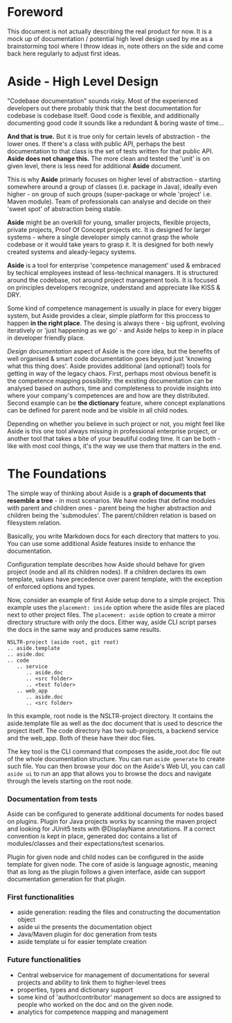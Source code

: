 # Foreword

This document is not actually describing the real product for now. It is a mock up of documentation / potential high level design used by me as a brainstorming tool where I throw ideas in, note others on the side and come back here regularly to adjust first ideas.

# **Aside** - High Level Design

"Codebase documentation" sounds risky. Most of the experienced developers out there probably think that the best documentation for codebase is codebase itself. Good code is flexible, and additionally documenting good code it sounds like a redundant & boring waste of time...

**And that is true.** But it is true only for certain levels of abstraction - the lower ones. If there's a class with public API, perhaps the best documentation to that class is the set of tests written for that public API. **Aside does not change this.** The more clean and tested the 'unit' is on given level, there is less need for additional **Aside** document.

This is why **Aside** primarly focuses on higher level of abstraction - starting somewhere around a group of classes (i.e. package in Java), ideally even higher - on group of such groups (super-package or whole 'project' i.e. Maven module). Team of professionals can analyse and decide on their 'sweet spot' of abstraction being stable.

**Aside** might be an overkill for young, smaller projects, flexible projects, private projects, Proof Of Concept projects etc. It is designed for larger systems - where a single developer simply cannot grasp the whole codebase or it would take years to grasp it. It is designed for both newly created systems and aleady-legacy systems.

**Aside** is a tool for enterprise 'competence management' used & embraced by techical employees instead of less-technical managers. It is structured around the codebase, not around project management tools. It is focused on principles developers recognize, understand and appreciate like KISS & DRY.

Some kind of competence management is usually in place for every bigger system, but Aside provides a clear, simple platform for this proccess to happen **in the right place**. The desing is always there - big upfront, evolving iteratively or 'just happening as we go' - and Aside helps to keep in in place in developer friendly place.

_Design documentation_ aspect of Aside is the core idea, but the benefits of well organised & smart code documentation goes beyond just 'knowing what this thing does'. Aside provides additional (and optional!) tools for getting in way of the legacy chaos. First, perhaps most obvious benefit is the competence mapping possibility: the existing documentation can be analysed based on authors, time and completeness to provide insights into where your company's competences are and how are they distributed. Second example can be **the dictionary** feature, where concept explanations can be defined for parent node and be visible in all child nodes.

Depending on whether you believe in such project or not, you might feel like Aside is this one tool always missing in professional enterprise project, or another tool that takes a bite of your beautiful coding time. It can be both - like with most cool things, it's the way we use them that matters in the end.

# The Foundations

The simple way of thinking about Aside is a **graph of documents that resemble a tree** - in most scenarios. We have nodes that define modules with parent and children ones - parent being the higher abstraction and children being the 'submodules'. The parent/children relation is based on filesystem relation.

Basically, you write Markdown docs for each directory that matters to you. You can use some additional Aside features inside to enhance the documentation.

Configuration template describes how Aside should behave for given project (node and all its children nodes). If a children declares its own template, values have precedence over parent template, with the exception of enforced options and types.

Now, consider an example of first Aside setup done to a simple project. This example uses the `placement: inside` option where the aside files are placed next to other project files. The `placement: aside` option to create a mirror directory structure with only the docs. Either way, aside CLI script parses the docs in the same way and produces same results.

```
NSLTR-project (aside root, git root)
.. aside.template
.. aside.doc
.. code
   .. service
      .. aside.doc
      .. <src folder>
      .. <test folder>
   .. web_app
      .. aside.doc
      .. <src folder>
```

In this example, root node is the NSLTR-project directory. It contains the aside.template file as well as the doc document that is used to descrice the project itself. The code directory has two sub-projects, a backend service and the web_app. Both of these have their doc files.

The key tool is the CLI command that composes the aside_root.doc file out of the whole documentation structure. You can run `aside generate` to create such file. You can then browse your doc on the Aside's Web UI, you can call `aside ui` to run an app that allows you to browse the docs and navigate through the levels starting on the root node.

### Documentation from tests

Aside can be configured to generate additional documents for nodes based on plugins. Plugin for Java projects works by scanning the maven project and looking for JUnit5 tests with @DisplayName annotations. If a correct convention is kept in place, generated doc contains a list of modules/classes and their expectations/test scenarios.

Plugin for given node and child nodes can be configured in the aside template for given node. The core of aside is language agnostic, meaning that as long as the plugin follows a given interface, aside can support documentation generation for that plugin.

### First functionalities

- aside generation: reading the files and constructing the documentation object
- aside ui the presents the documentation object
- Java/Maven plugin for doc generation from tests
- aside template ui for easier template creation

### Future functionalities

- Central webservice for management of documentations for several projects and ability to link them to higher-level trees
- properties, types and dictionary support
- some kind of 'author/contributor' management so docs are assigned to people who worked on the doc and on the given node.
- analytics for competence mapping and management
